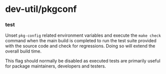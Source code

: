 # dev-util/pkgconf

### test
Unset `pkg-config` related environment variables and execute the `make check` command when the main build is completed to run the test suite provided with the source code and check for regressions. Doing so will extend the overall build time.

This flag should normally be disabled as executed tests are primarily useful for package maintainers, developers and testers.
